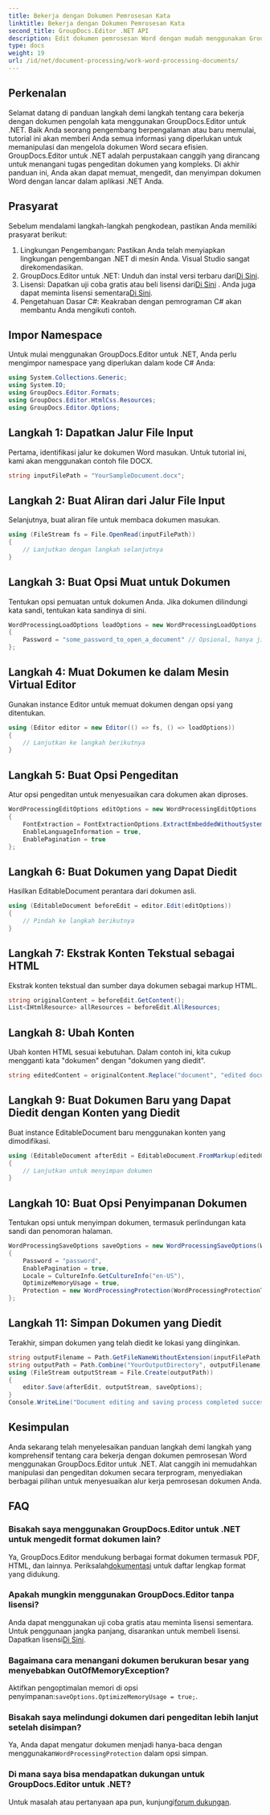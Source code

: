 ```yaml
---
title: Bekerja dengan Dokumen Pemrosesan Kata
linktitle: Bekerja dengan Dokumen Pemrosesan Kata
second_title: GroupDocs.Editor .NET API
description: Edit dokumen pemrosesan Word dengan mudah menggunakan GroupDocs.Editor untuk .NET. Ikuti tutorial langkah demi langkah kami yang terperinci untuk meningkatkan keterampilan manajemen dokumen Anda.
type: docs
weight: 19
url: /id/net/document-processing/work-word-processing-documents/
---
```

## Perkenalan
Selamat datang di panduan langkah demi langkah tentang cara bekerja dengan dokumen pengolah kata menggunakan GroupDocs.Editor untuk .NET. Baik Anda seorang pengembang berpengalaman atau baru memulai, tutorial ini akan memberi Anda semua informasi yang diperlukan untuk memanipulasi dan mengelola dokumen Word secara efisien. GroupDocs.Editor untuk .NET adalah perpustakaan canggih yang dirancang untuk menangani tugas pengeditan dokumen yang kompleks. Di akhir panduan ini, Anda akan dapat memuat, mengedit, dan menyimpan dokumen Word dengan lancar dalam aplikasi .NET Anda.
## Prasyarat
Sebelum mendalami langkah-langkah pengkodean, pastikan Anda memiliki prasyarat berikut:
1. Lingkungan Pengembangan: Pastikan Anda telah menyiapkan lingkungan pengembangan .NET di mesin Anda. Visual Studio sangat direkomendasikan.
2.  GroupDocs.Editor untuk .NET: Unduh dan instal versi terbaru dari[Di Sini](https://releases.groupdocs.com/editor/net/).
3.  Lisensi: Dapatkan uji coba gratis atau beli lisensi dari[Di Sini](https://purchase.groupdocs.com/buy) . Anda juga dapat meminta lisensi sementara[Di Sini](https://purchase.groupdocs.com/temporary-license/).
4. Pengetahuan Dasar C#: Keakraban dengan pemrograman C# akan membantu Anda mengikuti contoh.
## Impor Namespace
Untuk mulai menggunakan GroupDocs.Editor untuk .NET, Anda perlu mengimpor namespace yang diperlukan dalam kode C# Anda:
```csharp
using System.Collections.Generic;
using System.IO;
using GroupDocs.Editor.Formats;
using GroupDocs.Editor.HtmlCss.Resources;
using GroupDocs.Editor.Options;
```
## Langkah 1: Dapatkan Jalur File Input
Pertama, identifikasi jalur ke dokumen Word masukan. Untuk tutorial ini, kami akan menggunakan contoh file DOCX.
```csharp
string inputFilePath = "YourSampleDocument.docx";
```
## Langkah 2: Buat Aliran dari Jalur File Input
Selanjutnya, buat aliran file untuk membaca dokumen masukan.
```csharp
using (FileStream fs = File.OpenRead(inputFilePath))
{
    // Lanjutkan dengan langkah selanjutnya
}
```
## Langkah 3: Buat Opsi Muat untuk Dokumen
Tentukan opsi pemuatan untuk dokumen Anda. Jika dokumen dilindungi kata sandi, tentukan kata sandinya di sini. 
```csharp
WordProcessingLoadOptions loadOptions = new WordProcessingLoadOptions
{
    Password = "some_password_to_open_a_document" // Opsional, hanya jika dokumen dilindungi
};
```
## Langkah 4: Muat Dokumen ke dalam Mesin Virtual Editor
Gunakan instance Editor untuk memuat dokumen dengan opsi yang ditentukan.
```csharp
using (Editor editor = new Editor(() => fs, () => loadOptions))
{
    // Lanjutkan ke langkah berikutnya
}
```
## Langkah 5: Buat Opsi Pengeditan
Atur opsi pengeditan untuk menyesuaikan cara dokumen akan diproses.
```csharp
WordProcessingEditOptions editOptions = new WordProcessingEditOptions
{
    FontExtraction = FontExtractionOptions.ExtractEmbeddedWithoutSystem,
    EnableLanguageInformation = true,
    EnablePagination = true
};
```
## Langkah 6: Buat Dokumen yang Dapat Diedit
Hasilkan EditableDocument perantara dari dokumen asli.
```csharp
using (EditableDocument beforeEdit = editor.Edit(editOptions))
{
    // Pindah ke langkah berikutnya
}
```
## Langkah 7: Ekstrak Konten Tekstual sebagai HTML
Ekstrak konten tekstual dan sumber daya dokumen sebagai markup HTML.
```csharp
string originalContent = beforeEdit.GetContent();
List<IHtmlResource> allResources = beforeEdit.AllResources;
```
## Langkah 8: Ubah Konten
Ubah konten HTML sesuai kebutuhan. Dalam contoh ini, kita cukup mengganti kata "dokumen" dengan "dokumen yang diedit".
```csharp
string editedContent = originalContent.Replace("document", "edited document");
```
## Langkah 9: Buat Dokumen Baru yang Dapat Diedit dengan Konten yang Diedit
Buat instance EditableDocument baru menggunakan konten yang dimodifikasi.
```csharp
using (EditableDocument afterEdit = EditableDocument.FromMarkup(editedContent, allResources))
{
    // Lanjutkan untuk menyimpan dokumen
}
```
## Langkah 10: Buat Opsi Penyimpanan Dokumen
Tentukan opsi untuk menyimpan dokumen, termasuk perlindungan kata sandi dan penomoran halaman.
```csharp
WordProcessingSaveOptions saveOptions = new WordProcessingSaveOptions(WordProcessingFormats.Docm)
{
    Password = "password",
    EnablePagination = true,
    Locale = CultureInfo.GetCultureInfo("en-US"),
    OptimizeMemoryUsage = true,
    Protection = new WordProcessingProtection(WordProcessingProtectionType.ReadOnly, "write_password")
};
```
## Langkah 11: Simpan Dokumen yang Diedit
Terakhir, simpan dokumen yang telah diedit ke lokasi yang diinginkan.
```csharp
string outputFilename = Path.GetFileNameWithoutExtension(inputFilePath) + ".docm";
string outputPath = Path.Combine("YourOutputDirectory", outputFilename);
using (FileStream outputStream = File.Create(outputPath))
{
    editor.Save(afterEdit, outputStream, saveOptions);
}
Console.WriteLine("Document editing and saving process completed successfully.");
```
## Kesimpulan
Anda sekarang telah menyelesaikan panduan langkah demi langkah yang komprehensif tentang cara bekerja dengan dokumen pemrosesan Word menggunakan GroupDocs.Editor untuk .NET. Alat canggih ini memudahkan manipulasi dan pengeditan dokumen secara terprogram, menyediakan berbagai pilihan untuk menyesuaikan alur kerja pemrosesan dokumen Anda.
## FAQ
### Bisakah saya menggunakan GroupDocs.Editor untuk .NET untuk mengedit format dokumen lain?
 Ya, GroupDocs.Editor mendukung berbagai format dokumen termasuk PDF, HTML, dan lainnya. Periksalah[dokumentasi](https://reference.groupdocs.com/editor/net/) untuk daftar lengkap format yang didukung.
### Apakah mungkin menggunakan GroupDocs.Editor tanpa lisensi?
 Anda dapat menggunakan uji coba gratis atau meminta lisensi sementara. Untuk penggunaan jangka panjang, disarankan untuk membeli lisensi. Dapatkan lisensi[Di Sini](https://purchase.groupdocs.com/buy).
### Bagaimana cara menangani dokumen berukuran besar yang menyebabkan OutOfMemoryException?
 Aktifkan pengoptimalan memori di opsi penyimpanan:`saveOptions.OptimizeMemoryUsage = true;`.
### Bisakah saya melindungi dokumen dari pengeditan lebih lanjut setelah disimpan?
 Ya, Anda dapat mengatur dokumen menjadi hanya-baca dengan menggunakan`WordProcessingProtection` dalam opsi simpan.
### Di mana saya bisa mendapatkan dukungan untuk GroupDocs.Editor untuk .NET?
 Untuk masalah atau pertanyaan apa pun, kunjungi[forum dukungan](https://forum.groupdocs.com/c/editor/20).